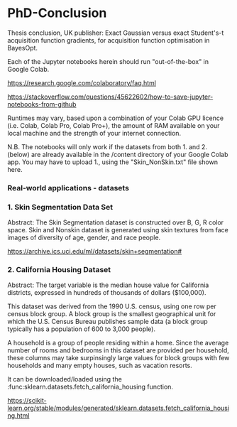 # PhD-Conclusion
Thesis conclusion, UK publisher: Exact Gaussian versus exact Student's-t acquisition function gradients, for acquisition function optimisation in BayesOpt.

Each of the Jupyter notebooks herein should run "out-of-the-box" in Google Colab.

https://research.google.com/colaboratory/faq.html

https://stackoverflow.com/questions/45622602/how-to-save-jupyter-notebooks-from-github

Runtimes may vary, based upon a combination of your Colab GPU licence (i.e. Colab, Colab Pro, Colab Pro+), the amount of RAM available on your local machine and the strength of your internet connection.

N.B. The notebooks will only work if the datasets from both 1. and 2. (below) are already available in the /content directory of your Google Colab app. You may have to upload 1., using the "Skin_NonSkin.txt" file shown here.

### Real-world applications - datasets ### 

### 1. Skin Segmentation Data Set ### 

Abstract: The Skin Segmentation dataset is constructed over B, G, R color space. Skin and Nonskin dataset is generated using skin textures from face images of diversity of age, gender, and race people.

https://archive.ics.uci.edu/ml/datasets/skin+segmentation#

### 2. California Housing Dataset ### 

Abstract: The target variable is the median house value for California districts, expressed in hundreds of thousands of dollars ($100,000).

This dataset was derived from the 1990 U.S. census, using one row per census block group. A block group is the smallest geographical unit for which the U.S. Census Bureau publishes sample data (a block group typically has a population of 600 to 3,000 people).

A household is a group of people residing within a home. Since the average number of rooms and bedrooms in this dataset are provided per household, these columns may take surpinsingly large values for block groups with few households and many empty houses, such as vacation resorts.

It can be downloaded/loaded using the :func:sklearn.datasets.fetch_california_housing function.

https://scikit-learn.org/stable/modules/generated/sklearn.datasets.fetch_california_housing.html
